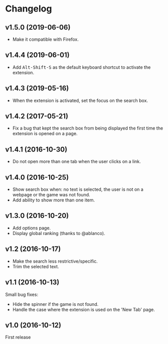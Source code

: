 Changelog
=========

v1.5.0 (2019-06-06)
-------------------
* Make it compatible with Firefox.

v1.4.4 (2019-06-01)
-------------------
* Add <kbd>Alt-Shift-S</kbd> as the default keyboard shortcut to activate the
extension.

v1.4.3 (2019-05-16)
-------------------
* When the extension is activated, set the focus on the search box.

v1.4.2 (2017-05-21)
-------------------
* Fix a bug that kept the search box from being displayed the first time the extension is opened on a page.

v1.4.1 (2016-10-30)
-------------------
* Do not open more than one tab when the user clicks on a link.

v1.4.0 (2016-10-25)
-------------------
* Show search box when: no text is selected, the user is not on a webpage or the game was not found.
* Add ability to show more than one item.

v1.3.0 (2016-10-20)
-------------------
* Add options page.
* Display global ranking (thanks to @ablanco).

v1.2 (2016-10-17)
-----------------
* Make the search less restrictive/specific.
* Trim the selected text.

v1.1 (2016-10-13)
-----------------
Small bug fixes:

* Hide the spinner if the game is not found.
* Handle the case where the extension is used on the 'New Tab' page.

v1.0 (2016-10-12)
-----------------
First release